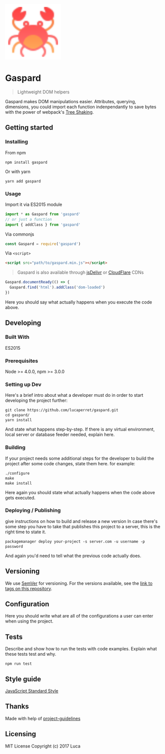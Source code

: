 [<img src="./crab.svg" width="180" height="180">](https://github.com/lucaperret/gaspard)

# Gaspard
> Lightweight DOM helpers

Gaspard makes DOM manipulations easier. Attributes, querying, dimensions, you could import each function indenpendantly to save bytes with the power of webpack's [Tree Shaking](https://webpack.js.org/guides/tree-shaking/).

## Getting started

### Installing

From npm
```shell
npm install gaspard
```
Or with yarn
```shell
yarn add gaspard
```

### Usage
Import it via ES2015 module
```javascript
import * as Gaspard from 'gaspard'
// or just a function
import { addClass } from 'gaspard'
```
Via commonjs
```javascript
const Gaspard = require('gaspard')
```
Via `<script>`
```html
<script src="path/to/gaspard.min.js"></script>
```
> Gaspard is also available through [jsDelivr](https://cdn.jsdelivr.net/gaspard/0.1.0/gaspard.min.js) or [CloudFlare](https://cdnjs.cloudflare.com/ajax/libs/gaspard/0.1.0/gaspard.min.js) CDNs

```javascript
Gaspard.documentReady(() => {
  Gaspard.find('html').addClass('dom-loaded')
})
```

Here you should say what actually happens when you execute the code above.

## Developing

### Built With
ES2015

### Prerequisites
Node >= 4.0.0, npm >= 3.0.0


### Setting up Dev

Here's a brief intro about what a developer must do in order to start developing
the project further:

```shell
git clone https://github.com/lucaperret/gaspard.git
cd gaspard/
yarn install
```

And state what happens step-by-step. If there is any virtual environment, local server or database feeder needed, explain here.

### Building

If your project needs some additional steps for the developer to build the
project after some code changes, state them here. for example:

```shell
./configure
make
make install
```

Here again you should state what actually happens when the code above gets
executed.

### Deploying / Publishing
give instructions on how to build and release a new version
In case there's some step you have to take that publishes this project to a
server, this is the right time to state it.

```shell
packagemanager deploy your-project -s server.com -u username -p password
```

And again you'd need to tell what the previous code actually does.

## Versioning

We use [SemVer](http://semver.org/) for versioning. For the versions available, see the [link to tags on this repository](/tags).


## Configuration

Here you should write what are all of the configurations a user can enter when
using the project.

## Tests

Describe and show how to run the tests with code examples.
Explain what these tests test and why.

```shell
npm run test
```

## Style guide

[JavaScript Standard Style](https://standardjs.com)


## Thanks

Made with help of [project-guidelines](https://github.com/wearehive/project-guidelines)

## Licensing

MIT License Copyright (c) 2017 Luca
